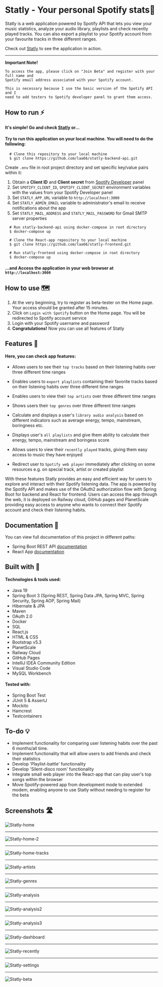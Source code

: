 # Statly - Your personal Spotify stats🎵

Statly is a web application powered by Spotify API that lets you view your music
statistics, analyze your audio library, playlists and check recently played tracks.
You can also export a playlist to your Spotify account from your favourite tracks in three different
ranges.

Check out [Statly](https://laa66.github.io/statly-frontend/) to see the application in action.

<hr>

**Important Note!**

    To access the app, please click on "Join Beta" and register with your full name and 
    Spotify email address associated with your Spotify account.

    This is necessary because I use the basic version of the Spotify API and I
    need to add testers to Spotify developer panel to grant them access.

## How to run ⚡

#### It's simple! Go and check [Statly](https://laa66.github.io/statly-frontend/) or...
#### Try to run this application on your local machine. You will need to do the following:

      # Clone this repository to your local machine
      $ git clone https://github.com/laa66/statly-backend-api.git

Create ``.env`` file in root project directory and set specific key/value pairs within it: 
1. Obtain a **Client ID** and **Client secret** from [Spotify Developer](https://developer.spotify.com/) panel
2. Set ``SPOTIFY_CLIENT_ID``, ``SPOTIFY_CLIENT_SECRET`` environment variables
   with the values from your Spotify Developer panel
3. Set ``STATLY_APP_URL`` variable to `http://localhost:3000`
4. Set ``STATLY_ADMIN_EMAIL`` variable to administrator's email to receive notifications about the app
5. Set ``STATLY_MAIL_ADDRESS`` and ``STATLY_MAIL_PASSWORD`` for Gmail SMTP server properties
<!-- end -->

      # Run statly-backend-api using docker-compose in root directory
      $ docker-compose up

      # Clone the React-app repository to your local machine
      $ git clone https://github.com/laa66/statly-frontend.git
      
      # Run statly-frontend using docker-compose in root directory
      $ docker-compose up

#### ...and Access the application in your web browser at ``http://localhost:3000``

## How to use 🗺️

1. At the very beginning, try to register as beta-tester on the Home page.
   Your access should be granted after 15 minutes.
2. Click on ``Login with Spotify`` button on the Home page. You will be redirected to Spotify account service
3. Login with your Spotify username and password
4. **Congratulations!** Now you can use all features of Statly

## Features 📌
#### Here, you can check app features:

* Allows users to see their ``top tracks`` based on their listening habits over three different time ranges

* Enables users to ``export playlists`` containing their favorite tracks based on their listening habits over three different time ranges

* Enables users to view their ``top artists`` over three different time ranges

* Shows users their ``top genres`` over three different time ranges

* Calculate and displays a user's ``library audio analysis`` based on different indicators such as average energy, tempo, mainstream, boringness etc.

* Displays user's ``all playlists`` and give them ability to calculate their energy, tempo, mainstream and boringess score

* Allows users to view their ``recently played`` tracks, giving them easy access to music they have enjoyed

* Redirect user to ``Spotify web player`` immediately after clicking on some resources e.g. on special track, artist or created playlist

With these features Statly provides an easy and efficient way for users to explore and interact with their Spotify listening data.
The app is powered by the Spotify API and makes use of the OAuth2 authorization flow with Spring Boot for backend and React for frontend.
Users can access the app through the web, it is deployed on Railway cloud, GitHub pages and PlanetScale providing easy access to anyone who wants to connect their Spotify account and check their listening habits.

## Documentation 📖

You can view full documentation of this project in different paths:

- Spring Boot REST API [documentation](./docs/REST-API-README.md)
- React App [documentation](./docs/React-app-README.md)

## Built with 🔨

#### Technologies & tools used:

- Java 19
- Spring Boot 3 (Spring REST, Spring Data JPA, Spring MVC, Spring Security, Spring AOP, Spring Mail)
- Hibernate & JPA
- Maven
- OAuth 2.0
- Docker
- SQL
- React.js
- HTML & CSS
- Bootstrap v5.3
- PlanetScale
- Railway Cloud
- GitHub Pages
- IntelliJ IDEA Community Edition
- Visual Studio Code
- MySQL Workbench

#### Tested with:

- Spring Boot Test
- JUnit 5 & AssertJ
- Mockito
- Hamcrest
- Testcontainers


## To-do 💡

- Implement functionality for comparing user listening habits over the past 6 months/all time.
- Implement functionality that will allow users to add friends and check their statistics
- Develop 'Playlist-battle' functionality
- Develop 'Silent-disco room' functionality
- Integrate small web player into the React-app that can play user's top songs within the browser
- Move Spotify-powered app from development mode to extended modem, enabling anyone to use Statly without needing to register for the beta

## Screenshots 🛣️

![Statly-home](src/main/resources/image/statly-home.png)
<hr/>

![Statly-home-2](src/main/resources/image/statly-home-2.png)
<hr/>

![Statly-home-tracks](src/main/resources/image/statly-tracks.png)
<hr/>

![Statly-artists](src/main/resources/image/statly-artists.png)
<hr/>

![Statly-genres](src/main/resources/image/statly-genres.png)
<hr/>

![Statly-analysis](src/main/resources/image/statly-analysis.png)
<hr/>

![Statly-analysis2](src/main/resources/image/statly-analysis-2.png)
<hr/>

![Statly-analysis3](src/main/resources/image/statly-analysis-3.png)
<hr/>

![Statly-dashboard](src/main/resources/image/statly-dashboard.png)
<hr/>

![Statly-recently](src/main/resources/image/statly-recently.png)
<hr/>

![Statly-settings](src/main/resources/image/statly-settings.png)
<hr/>

![Statly-beta](src/main/resources/image/statly-beta.png)

